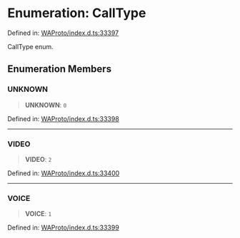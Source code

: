 # Enumeration: CallType

Defined in: [WAProto/index.d.ts:33397](https://github.com/Fokusdotid/bail/blob/a1b2bb6d3d63874a4f497e70ebd6347b2869da8e/WAProto/index.d.ts#L33397)

CallType enum.

## Enumeration Members

### UNKNOWN

> **UNKNOWN**: `0`

Defined in: [WAProto/index.d.ts:33398](https://github.com/Fokusdotid/bail/blob/a1b2bb6d3d63874a4f497e70ebd6347b2869da8e/WAProto/index.d.ts#L33398)

***

### VIDEO

> **VIDEO**: `2`

Defined in: [WAProto/index.d.ts:33400](https://github.com/Fokusdotid/bail/blob/a1b2bb6d3d63874a4f497e70ebd6347b2869da8e/WAProto/index.d.ts#L33400)

***

### VOICE

> **VOICE**: `1`

Defined in: [WAProto/index.d.ts:33399](https://github.com/Fokusdotid/bail/blob/a1b2bb6d3d63874a4f497e70ebd6347b2869da8e/WAProto/index.d.ts#L33399)
